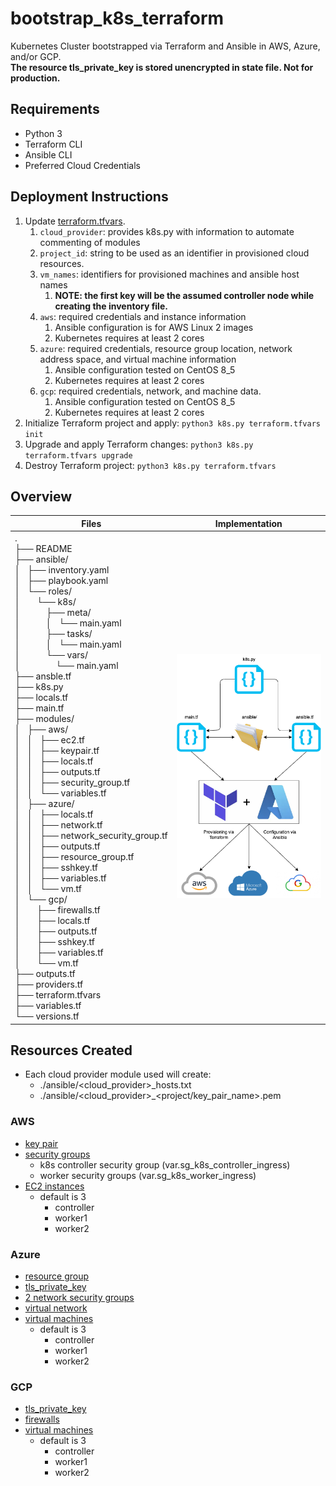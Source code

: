 # bootstrap_k8s_terraform
Kubernetes Cluster bootstrapped via Terraform and Ansible in AWS, Azure, and/or GCP. <br>
**The resource tls_private_key is stored unencrypted in state file. Not for production.**

## Requirements
- Python 3
- Terraform CLI
- Ansible CLI
- Preferred Cloud Credentials

## Deployment Instructions
1. Update [terraform.tfvars](./terraform.tfvars).
   1. `cloud_provider`: provides k8s.py with information to automate commenting of modules
   2. `project_id`: string to be used as an identifier in provisioned cloud resources.
   3. `vm_names`: identifiers for provisioned machines and ansible host names
      1. **NOTE: the first key will be the assumed controller node while creating the inventory file.**
   4. `aws`: required credentials and instance information
      1. Ansible configuration is for AWS Linux 2 images
      2. Kubernetes requires at least 2 cores
   5. `azure`: required credentials, resource group location, network address space, and virtual machine information
      1. Ansible configuration tested on CentOS 8_5
      2. Kubernetes requires at least 2 cores
   6. `gcp`: required credentials, network, and machine data.
      1. Ansible configuration tested on CentOS 8_5
      2. Kubernetes requires at least 2 cores
2. Initialize Terraform project and apply: `python3 k8s.py terraform.tfvars init`
3. Upgrade and apply Terraform changes: `python3 k8s.py terraform.tfvars upgrade`
4. Destroy Terraform project: `python3 k8s.py terraform.tfvars`

## Overview
| **Files**                                                                                                                                                                                                                                                                                                                                                                                                                                                                                                                                                                                                                                                                                                                                                                                                                                                                                                                                                                | **Implementation**                                            |
|--------------------------------------------------------------------------------------------------------------------------------------------------------------------------------------------------------------------------------------------------------------------------------------------------------------------------------------------------------------------------------------------------------------------------------------------------------------------------------------------------------------------------------------------------------------------------------------------------------------------------------------------------------------------------------------------------------------------------------------------------------------------------------------------------------------------------------------------------------------------------------------------------------------------------------------------------------------------------|---------------------------------------------------------------|
|.<br>├──&nbsp;README<br>├──&nbsp;ansible/<br>│&nbsp;&nbsp;&nbsp;├──&nbsp;inventory.yaml<br>│&nbsp;&nbsp;&nbsp;├──&nbsp;playbook.yaml<br>│&nbsp;&nbsp;&nbsp;└──&nbsp;roles/<br>│&nbsp;&nbsp;&nbsp;&nbsp;&nbsp;&nbsp;&nbsp;└──&nbsp;k8s/<br>│&nbsp;&nbsp;&nbsp;&nbsp;&nbsp;&nbsp;&nbsp;&nbsp;&nbsp;&nbsp;&nbsp;├──&nbsp;meta/<br>│&nbsp;&nbsp;&nbsp;&nbsp;&nbsp;&nbsp;&nbsp;&nbsp;&nbsp;&nbsp;&nbsp;│&nbsp;&nbsp;&nbsp;└──&nbsp;main.yaml<br>│&nbsp;&nbsp;&nbsp;&nbsp;&nbsp;&nbsp;&nbsp;&nbsp;&nbsp;&nbsp;&nbsp;├──&nbsp;tasks/<br>│&nbsp;&nbsp;&nbsp;&nbsp;&nbsp;&nbsp;&nbsp;&nbsp;&nbsp;&nbsp;&nbsp;│&nbsp;&nbsp;&nbsp;└──&nbsp;main.yaml<br>│&nbsp;&nbsp;&nbsp;&nbsp;&nbsp;&nbsp;&nbsp;&nbsp;&nbsp;&nbsp;&nbsp;└──&nbsp;vars/<br>│&nbsp;&nbsp;&nbsp;&nbsp;&nbsp;&nbsp;&nbsp;&nbsp;&nbsp;&nbsp;&nbsp;&nbsp;&nbsp;&nbsp;&nbsp;└──&nbsp;main.yaml<br>├──&nbsp;ansble.tf<br>├──&nbsp;k8s.py<br>├──&nbsp;locals.tf<br>├──&nbsp;main.tf<br>├──&nbsp;modules/<br>│&nbsp;&nbsp;&nbsp;├──&nbsp;aws/<br>│&nbsp;&nbsp;&nbsp;│&nbsp;&nbsp;&nbsp;├──&nbsp;ec2.tf<br>│&nbsp;&nbsp;&nbsp;│&nbsp;&nbsp;&nbsp;├──&nbsp;keypair.tf<br>│&nbsp;&nbsp;&nbsp;│&nbsp;&nbsp;&nbsp;├──&nbsp;locals.tf<br>│&nbsp;&nbsp;&nbsp;│&nbsp;&nbsp;&nbsp;├──&nbsp;outputs.tf<br>│&nbsp;&nbsp;&nbsp;│&nbsp;&nbsp;&nbsp;├──&nbsp;security_group.tf<br>│&nbsp;&nbsp;&nbsp;│&nbsp;&nbsp;&nbsp;└──&nbsp;variables.tf<br>│&nbsp;&nbsp;&nbsp;├──&nbsp;azure/<br>│&nbsp;&nbsp;&nbsp;│&nbsp;&nbsp;&nbsp;├──&nbsp;locals.tf<br>│&nbsp;&nbsp;&nbsp;│&nbsp;&nbsp;&nbsp;├──&nbsp;network.tf<br>│&nbsp;&nbsp;&nbsp;│&nbsp;&nbsp;&nbsp;├──&nbsp;network_security_group.tf<br>│&nbsp;&nbsp;&nbsp;│&nbsp;&nbsp;&nbsp;├──&nbsp;outputs.tf<br>│&nbsp;&nbsp;&nbsp;│&nbsp;&nbsp;&nbsp;├──&nbsp;resource_group.tf<br>│&nbsp;&nbsp;&nbsp;│&nbsp;&nbsp;&nbsp;├──&nbsp;sshkey.tf<br>│&nbsp;&nbsp;&nbsp;│&nbsp;&nbsp;&nbsp;├──&nbsp;variables.tf<br>│&nbsp;&nbsp;&nbsp;│&nbsp;&nbsp;&nbsp;└──&nbsp;vm.tf<br>│&nbsp;&nbsp;&nbsp;└──&nbsp;gcp/<br>│&nbsp;&nbsp;&nbsp;&nbsp;&nbsp;&nbsp;&nbsp;├──&nbsp;firewalls.tf<br>│&nbsp;&nbsp;&nbsp;&nbsp;&nbsp;&nbsp;&nbsp;├──&nbsp;locals.tf<br>│&nbsp;&nbsp;&nbsp;&nbsp;&nbsp;&nbsp;&nbsp;├──&nbsp;outputs.tf<br>│&nbsp;&nbsp;&nbsp;&nbsp;&nbsp;&nbsp;&nbsp;├──&nbsp;sshkey.tf<br>│&nbsp;&nbsp;&nbsp;&nbsp;&nbsp;&nbsp;&nbsp;├──&nbsp;variables.tf<br>│&nbsp;&nbsp;&nbsp;&nbsp;&nbsp;&nbsp;&nbsp;└──&nbsp;vm.tf<br>├──&nbsp;outputs.tf<br>├──&nbsp;providers.tf<br>├──&nbsp;terraform.tfvars<br>├──&nbsp;variables.tf<br>└──&nbsp;versions.tf<br> | ![Visual diagram of tools implementation.](./misc/visual.png) |

## Resources Created
- Each cloud provider module used will create:
  - ./ansible/<cloud_provider>_hosts.txt
  - ./ansible/<cloud_provider>_<project/key_pair_name>.pem

### AWS
- [key pair](./modules/aws/keypair.tf)
- [security groups](./modules/aws/security_group.tf)
  - k8s controller security group (var.sg_k8s_controller_ingress)
  - worker security groups (var.sg_k8s_worker_ingress)
- [EC2 instances](./modules/aws/ec2.tf)
  - default is 3
    - controller
    - worker1
    - worker2

### Azure
- [resource group](./modules/azure/resource_group.tf)
- [tls_private_key](./modules/azure/sshkey.tf)
- [2 network security groups](./modules/azure/network_security_group.tf)
- [virtual network](./modules/azure/network.tf)
- [virtual machines](./modules/azure/vm.tf)
  - default is 3
    - controller
    - worker1
    - worker2

### GCP
- [tls_private_key](./modules/gcp/sshkey.tf)
- [firewalls](./modules/gcp/firewalls.tf)
- [virtual machines](./modules/gcp/vm.tf)
  - default is 3
    - controller
    - worker1
    - worker2